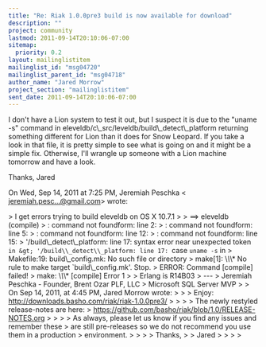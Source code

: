 ```yaml
---
title: "Re: Riak 1.0.0pre3 build is now available for download"
description: ""
project: community
lastmod: 2011-09-14T20:10:06-07:00
sitemap:
  priority: 0.2
layout: mailinglistitem
mailinglist_id: "msg04720"
mailinglist_parent_id: "msg04718"
author_name: "Jared Morrow"
project_section: "mailinglistitem"
sent_date: 2011-09-14T20:10:06-07:00
---
```



I don't have a Lion system to test it out, but I suspect it is due to the
"uname -s" command in eleveldb/c\\_src/leveldb/build\\_detect\\_platform returning
something different for Lion than it does for Snow Leopard. If you take a
look in that file, it is pretty simple to see what is going on and it might
be a simple fix. Otherwise, I'll wrangle up someone with a Lion machine
tomorrow and have a look.

Thanks,
Jared

On Wed, Sep 14, 2011 at 7:25 PM, Jeremiah Peschka &lt;
jeremiah.pesc...@gmail.com&gt; wrote:

&gt; I get errors trying to build eleveldb on OS X 10.7.1
&gt;
&gt; ==&gt; eleveldb (compile)
&gt; : command not foundform: line 2:
&gt; : command not foundform: line 5:
&gt; : command not foundform: line 12:
&gt; : command not foundform: line 15:
&gt; '/build\\_detect\\_platform: line 17: syntax error near unexpected token `in
&gt; '/build\\_detect\\_platform: line 17: `case `uname -s` in
&gt; Makefile:19: build\\_config.mk: No such file or directory
&gt; make[1]: \\*\\*\\* No rule to make target `build\\_config.mk'. Stop.
&gt; ERROR: Command [compile] failed!
&gt; make: \\*\\*\\* [compile] Error 1
&gt;
&gt; Erlang is R14B03
&gt; ---
&gt; Jeremiah Peschka - Founder, Brent Ozar PLF, LLC
&gt; Microsoft SQL Server MVP
&gt;
&gt; On Sep 14, 2011, at 4:45 PM, Jared Morrow wrote:
&gt;
&gt; &gt; Enjoy: http://downloads.basho.com/riak/riak-1.0.0pre3/
&gt; &gt;
&gt; &gt; The newly restyled release-notes are here:
&gt; https://github.com/basho/riak/blob/1.0/RELEASE-NOTES.org
&gt; &gt;
&gt; &gt; As always, please let us know if you find any issues and remember these
&gt; are still pre-releases so we do not recommend you use them in a production
&gt; environment.
&gt; &gt;
&gt; &gt; Thanks,
&gt; &gt; Jared
&gt; &gt;
&gt; &gt;
